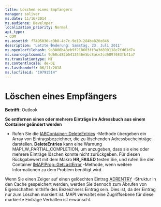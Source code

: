 ```yaml
---
title: Löschen eines Empfängers
manager: soliver
ms.date: 11/16/2014
ms.audience: Developer
localization_priority: Normal
api_type:
- COM
ms.assetid: f7495030-e3b8-4c7c-9e19-284ba820e846
description: 'Letzte �nderung: Samstag, 23. Juli 2011'
ms.openlocfilehash: 9a3006b43eb9f210603ff3a3d890118e7fd61d7a
ms.sourcegitcommit: 9d60cd82b5413446e5bc8ace2cd689f683fb41a7
ms.translationtype: MT
ms.contentlocale: de-DE
ms.lasthandoff: 06/11/2018
ms.locfileid: "19791514"
---
```

# <a name="deleting-a-recipient"></a>Löschen eines Empfängers

  
  
**Betrifft**: Outlook 
  
 **So entfernen einen oder mehrere Einträge im Adressbuch aus einem Container geändert werden**
  
- Rufen Sie die [IABContainer::DeleteEntries](iabcontainer-deleteentries.md) -Methode übergeben ein Array von Eintragsbezeichner, die zu löschenden Adressbucheinträge darstellen. **DeleteEntries** kann eine Warnung MAPI_W_PARTIAL_COMPLETION, um anzugeben, dass sie eine oder mehrere Einträge löschen konnte nicht zurückgeben. Für diesen Rückgabewert mit dem Makro **HR_FAILED** testen Sie, und rufen Sie den Container [IMAPIProp::GetLastError](imapiprop-getlasterror.md) -Methode, wenn weitere Informationen zu dem Problem benötigt wird. 
    
Wenn Sie einen Zeiger auf einen gelöschten Eintrag [ADRENTRY](adrentry.md) -Struktur in den Cache gespeichert werden, werden Sie dennoch zum Abrufen von Eigenschaften mithilfe des Bezeichners Eintrag sein. Dies ist, da der Eintrag nur zum Löschen markiert ist. MAPI verwaltet eine Zugriffsebene für diese markierte Einträge Verhalten ist erwünscht. 
  

